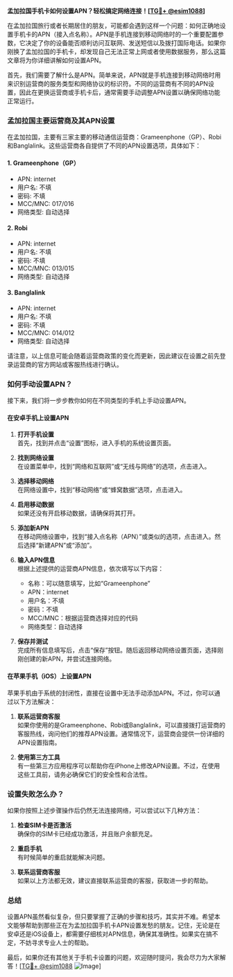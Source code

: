 **孟加拉国手机卡如何设置APN？轻松搞定网络连接！[[TG💪+ @esim1088](https://t.me/s/esim1088)]**

在孟加拉国旅行或者长期居住的朋友，可能都会遇到这样一个问题：如何正确地设置手机卡的APN（接入点名称）。APN是手机连接到移动网络时的一个重要配置参数，它决定了你的设备能否顺利访问互联网、发送短信以及拨打国际电话。如果你刚换了孟加拉国的手机卡，却发现自己无法正常上网或者使用数据服务，那么这篇文章将为你详细讲解如何设置APN。

首先，我们需要了解什么是APN。简单来说，APN就是手机连接到移动网络时用来识别运营商的服务类型和网络协议的标识符。不同的运营商有不同的APN设置，因此在更换运营商或手机卡后，通常需要手动调整APN设置以确保网络功能正常运行。

### 孟加拉国主要运营商及其APN设置

在孟加拉国，主要有三家主要的移动通信运营商：Grameenphone（GP）、Robi和Banglalink。这些运营商各自提供了不同的APN设置选项，具体如下：

#### 1. Grameenphone（GP）
- APN: internet
- 用户名: 不填
- 密码: 不填
- MCC/MNC: 017/016
- 网络类型: 自动选择

#### 2. Robi
- APN: internet
- 用户名: 不填
- 密码: 不填
- MCC/MNC: 013/015
- 网络类型: 自动选择

#### 3. Banglalink
- APN: internet
- 用户名: 不填
- 密码: 不填
- MCC/MNC: 014/012
- 网络类型: 自动选择

请注意，以上信息可能会随着运营商政策的变化而更新，因此建议在设置之前先登录运营商的官方网站或客服热线进行确认。

### 如何手动设置APN？

接下来，我们将一步步教你如何在不同类型的手机上手动设置APN。

#### 在安卓手机上设置APN

1. **打开手机设置**  
   首先，找到并点击“设置”图标，进入手机的系统设置页面。

2. **找到网络设置**  
   在设置菜单中，找到“网络和互联网”或“无线与网络”的选项，点击进入。

3. **选择移动网络**  
   在网络设置中，找到“移动网络”或“蜂窝数据”选项，点击进入。

4. **启用移动数据**  
   如果还没有开启移动数据，请确保将其打开。

5. **添加新APN**  
   在移动网络设置中，找到“接入点名称（APN）”或类似的选项，点击进入。然后选择“新建APN”或“添加”。

6. **输入APN信息**  
   根据上述提供的运营商APN信息，依次填写以下内容：
   - 名称：可以随意填写，比如“Grameenphone”
   - APN：internet
   - 用户名：不填
   - 密码：不填
   - MCC/MNC：根据运营商选择对应的代码
   - 网络类型：自动选择

7. **保存并测试**  
   完成所有信息填写后，点击“保存”按钮。随后返回移动网络设置页面，选择刚刚创建的新APN，并尝试连接网络。

#### 在苹果手机（iOS）上设置APN

苹果手机由于系统的封闭性，直接在设置中无法手动添加APN。不过，你可以通过以下方法解决：

1. **联系运营商客服**  
   如果你使用的是Grameenphone、Robi或Banglalink，可以直接拨打运营商的客服热线，询问他们的推荐APN设置。通常情况下，运营商会提供一份详细的APN设置指南。

2. **使用第三方工具**  
   有一些第三方应用程序可以帮助你在iPhone上修改APN设置。不过，在使用这些工具前，请务必确保它们的安全性和合法性。

### 设置失败怎么办？

如果你按照上述步骤操作后仍然无法连接网络，可以尝试以下几种方法：

1. **检查SIM卡是否激活**  
   确保你的SIM卡已经成功激活，并且账户余额充足。

2. **重启手机**  
   有时候简单的重启就能解决问题。

3. **联系运营商客服**  
   如果以上方法都无效，建议直接联系运营商的客服，获取进一步的帮助。

### 总结

设置APN虽然看似复杂，但只要掌握了正确的步骤和技巧，其实并不难。希望本文能够帮助到那些正在为孟加拉国手机卡APN设置发愁的朋友。记住，无论是在安卓还是iOS设备上，都需要仔细核对APN信息，确保其准确性。如果实在搞不定，不妨寻求专业人士的帮助。

最后，如果你还有其他关于手机卡设置的问题，欢迎随时提问，我会尽力为大家解答！[[TG💪+ @esim1088](https://t.me/s/esim1088) ![Image](https://i.postimg.cc/4NQfJmqS/Snipaste-2025-05-13-00-14-12.png)]